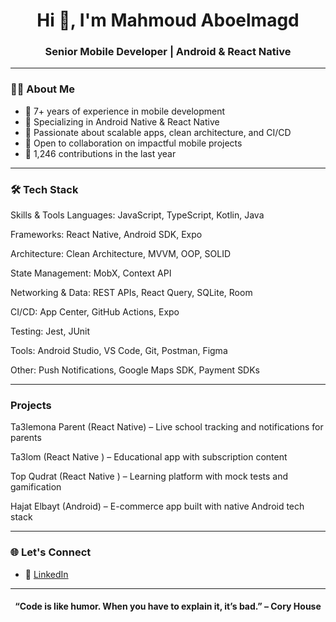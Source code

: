 <h1 align="center">Hi 👋, I'm Mahmoud Aboelmagd</h1>
<h3 align="center">Senior Mobile Developer | Android & React Native</h3>

---

### 👨‍💻 About Me

- 🧠 7+ years of experience in mobile development  
- 📱 Specializing in Android Native & React Native  
- 🚀 Passionate about scalable apps, clean architecture, and CI/CD  
- 🔄 Open to collaboration on impactful mobile projects
- 📆 1,246 contributions in the last year

---

### 🛠️ Tech Stack

Skills & Tools
Languages: JavaScript, TypeScript, Kotlin, Java

Frameworks: React Native, Android SDK, Expo

Architecture: Clean Architecture, MVVM, OOP, SOLID

State Management: MobX, Context API

Networking & Data: REST APIs, React Query, SQLite, Room

CI/CD: App Center, GitHub Actions, Expo

Testing: Jest, JUnit

Tools: Android Studio, VS Code, Git, Postman, Figma

Other: Push Notifications, Google Maps SDK, Payment SDKs 

---

### Projects

Ta3lemona Parent (React Native) – Live school tracking and notifications for parents

Ta3lom (React Native ) – Educational app with subscription content

Top Qudrat (React Native ) – Learning platform with mock tests and gamification

Hajat Elbayt (Android) – E-commerce app built with native Android tech stack


---

### 🌐 Let's Connect

- 🔗 [LinkedIn](https://www.linkedin.com/in/mahmoudaboelmagd/)

---

<h4 align="center">“Code is like humor. When you have to explain it, it’s bad.” – Cory House</h4>
